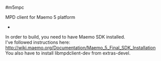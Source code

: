 #m5mpc

MPD client for Maemo 5 platform

-

In order to build, you need to have Maemo SDK installed.  
I've followed instructions here: http://wiki.maemo.org/Documentation/Maemo_5_Final_SDK_Installation  
You also have to install libmpdclient-dev from extras-devel.